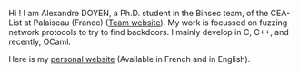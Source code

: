 Hi ! I am Alexandre DOYEN, a Ph.D. student in the Binsec team, of the CEA-List at Palaiseau (France) ([Team website](https://binsec.github.io/)).
My work is focussed on fuzzing network protocols to try to find backdoors.
I mainly develop in C, C++, and recently, OCaml.

Here is my [personal website](https://alexandredoyen29.github.io/en/) (Available in French and in English).
